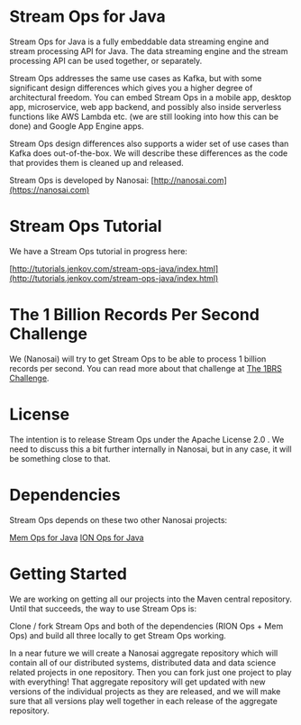 # Stream Ops for Java
Stream Ops for Java is a fully embeddable data streaming engine and stream processing API for Java.
The data streaming engine and the stream processing API can be used together, or separately.

Stream Ops addresses the same use cases as Kafka, but with some significant design differences which gives you
a higher degree of architectural freedom. You can embed Stream Ops in a mobile app, desktop app, microservice,
web app backend, and possibly also inside serverless functions like AWS Lambda etc. (we are still looking into
how this can be done) and Google App Engine apps.

Stream Ops design differences also supports a wider set of use cases than Kafka does out-of-the-box. We will
describe these differences as the code that provides them is cleaned up and released.

Stream Ops is developed by Nanosai: [http://nanosai.com](https://nanosai.com)


# Stream Ops Tutorial
We have a Stream Ops tutorial in progress here:

[http://tutorials.jenkov.com/stream-ops-java/index.html](http://tutorials.jenkov.com/stream-ops-java/index.html)


# The 1 Billion Records Per Second Challenge
We (Nanosai) will try to get Stream Ops to be able to process 1 billion records per second. You can read more about
that challenge at [The 1BRS Challenge](https://nanosai.com/1brs-challenge).

# License
The intention is to release Stream Ops under the Apache License 2.0 . We need to discuss this a bit further internally
in Nanosai, but in any case, it will be something close to that.


# Dependencies
Stream Ops depends on these two other Nanosai projects:

[Mem Ops for Java](https://github.com/nanosai/mem-ops-java)
[ION Ops for Java](https://github.com/nanosai/rion-ops-java)

# Getting Started

We are working on getting all our projects into the Maven central repository. Until that succeeds, the way to
use Stream Ops is:


Clone / fork Stream Ops and both of the dependencies (RION Ops + Mem Ops) and build all three locally
to get Stream Ops working.

In a near future we will create a Nanosai aggregate repository which will contain all of our distributed systems,
distributed data and data science related projects in one repository. Then you can fork just one project to
play with everything! That aggregate repository will get updated with new versions of the individual projects
as they are released, and we will make sure that all versions play well together in each release of the aggregate
repository.

